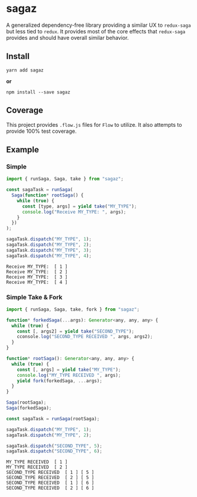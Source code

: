 # sagaz

A generalized dependency-free library providing a similar UX to `redux-saga` but less tied to `redux`. It provides most of the core effects that `redux-saga` provides and should have overall similar behavior.

## Install

```
yarn add sagaz
```

**or**

```
npm install --save sagaz
```

## Coverage

This project provides `.flow.js` files for `Flow` to utilize. It also attempts to provide 100% test coverage.

## Example

### Simple

```js
import { runSaga, Saga, take } from "sagaz";

const sagaTask = runSaga(
  Saga(function* rootSaga() {
    while (true) {
      const [type, args] = yield take("MY_TYPE");
      console.log("Receive MY_TYPE: ", args);
    }
  })
);

sagaTask.dispatch("MY_TYPE", 1);
sagaTask.dispatch("MY_TYPE", 2);
sagaTask.dispatch("MY_TYPE", 3);
sagaTask.dispatch("MY_TYPE", 4);
```

```
Receive MY_TYPE:  [ 1 ]
Receive MY_TYPE:  [ 2 ]
Receive MY_TYPE:  [ 3 ]
Receive MY_TYPE:  [ 4 ]
```

### Simple Take & Fork

```js
import { runSaga, Saga, take, fork } from "sagaz";

function* forkedSaga(...args): Generator<any, any, any> {
  while (true) {
    const [, args2] = yield take("SECOND_TYPE");
    cconsole.log("SECOND_TYPE RECEIVED ", args, args2);
  }
}

function* rootSaga(): Generator<any, any, any> {
  while (true) {
    const [, args] = yield take("MY_TYPE");
    console.log("MY_TYPE RECEIVED ", args);
    yield fork(forkedSaga, ...args);
  }
}

Saga(rootSaga);
Saga(forkedSaga);

const sagaTask = runSaga(rootSaga);

sagaTask.dispatch("MY_TYPE", 1);
sagaTask.dispatch("MY_TYPE", 2);

sagaTask.dispatch("SECOND_TYPE", 5);
sagaTask.dispatch("SECOND_TYPE", 6);
```

```
MY_TYPE RECEIVED  [ 1 ]
MY_TYPE RECEIVED  [ 2 ]
SECOND_TYPE RECEIVED  [ 1 ] [ 5 ]
SECOND_TYPE RECEIVED  [ 2 ] [ 5 ]
SECOND_TYPE RECEIVED  [ 1 ] [ 6 ]
SECOND_TYPE RECEIVED  [ 2 ] [ 6 ]
```
